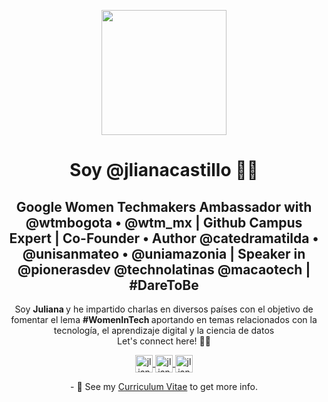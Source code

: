 <p align="center" width="300">
<img align="center" width="200" src="https://user-images.githubusercontent.com/96964513/233892774-7bb6db1e-c1db-4b97-93cf-4863ea0ac327.jpg" />
   <h1 align="center">Soy @jlianacastillo 👩‍💻</h1>
   <h2 align="center">Google Women Techmakers Ambassador with @wtmbogota • @wtm_mx | Github Campus Expert | Co-Founder • Author @catedramatilda • @unisanmateo • @uniamazonia | Speaker in @pionerasdev @technolatinas @macaotech | #DareToBe</h2>
</p>

<p align="center">Soy <strong> Juliana </strong> y he impartido charlas en diversos países con el objetivo de fomentar el lema <strong> #WomenInTech </strong> aportando en temas relacionados con la tecnología, el aprendizaje digital y la ciencia de datos<br />Let's connect here! 🙌🏻</p>
<p align="center">
  <a href="https://twitter.com/jlianacastillo" target="blank">
    <img align="center" src="https://cdn.jsdelivr.net/npm/simple-icons@3.0.1/icons/twitter.svg" alt="jlianacastillo" height="28px" width="28px" />
  </a>
  <a href="https://www.linkedin.com/in/jlianacastillo/" target="blank">
    <img align="center" src="https://cdn.jsdelivr.net/npm/simple-icons@3.0.1/icons/linkedin.svg" alt="jlianacastillo" height="28px" width="28px" />
  </a>
    <a href="https://www.facebook.com/jliannacastillo" target="blank">
    <img align="center" src="https://cdn.jsdelivr.net/npm/simple-icons@3.0.1/icons/facebook.svg" alt="jlianacastillo" height="28px" width="28px" />
  </a>
</p>
<p align="center">
- 📝 See my <a href="https://drive.google.com/file/d/1IvOEkP0t9tjdoO7XjUiM0O1oZopA526n/view?usp=share_link">Curriculum Vitae</a> to get more info.
</p>

